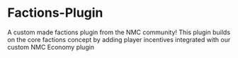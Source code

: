 # Factions-Plugin
A custom made factions plugin from the NMC community! This plugin builds on the core factions concept by adding player incentives integrated with our custom NMC Economy plugin
